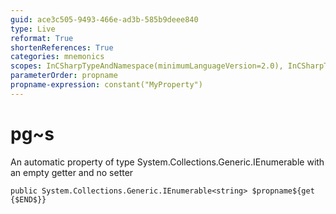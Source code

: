 ```yaml
---
guid: ace3c505-9493-466e-ad3b-585b9deee840
type: Live
reformat: True
shortenReferences: True
categories: mnemonics
scopes: InCSharpTypeAndNamespace(minimumLanguageVersion=2.0), InCSharpTypeMember(minimumLanguageVersion=2.0)
parameterOrder: propname
propname-expression: constant("MyProperty")
---
```


# pg~s

An automatic property of type System.Collections.Generic.IEnumerable<string> with an empty getter and no setter

```
public System.Collections.Generic.IEnumerable<string> $propname${get {$END$}}
```
